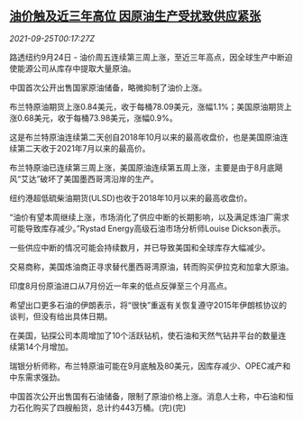 <!--1632529862000-->
[油价触及近三年高位 因原油生产受扰致供应紧张](https://cn.reuters.com/article/global-oil-drv-0925-idCNKBS2GL007)
------

<div><i>2021-09-25T00:17:27Z</i></div><p>路透纽约9月24日 - 油价周五连续第三周上涨，至近三年高点，因全球生产中断迫使能源公司从库存中提取大量原油。</p><p>中国首次公开出售国家原油储备，略微抑制了油价上涨。</p><p>布兰特原油期货上涨0.84美元，收于每桶78.09美元，涨幅1.1%；美国原油期货上涨0.68美元，收于每桶73.98美元，涨幅0.9%。</p><p>这是布兰特原油连续第二天创自2018年10月以来的最高收盘价，也是美国原油连续第二天收于2021年7月以来的最高价。</p><p>布兰特原油已连续第三周上涨，美国原油连续第五周上涨，主要是由于8月底飓风“艾达”破坏了美国墨西哥湾沿岸的生产。</p><p>纽约港超低硫柴油期货(ULSD)也收于2018年10月以来的最高收盘价。</p><p>“油价有望本周继续上涨，市场消化了供应中断的长期影响，以及满足炼油厂需求可能导致库存减少。”Rystad Energy高级石油市场分析师Louise Dickson表示。</p><p>一些供应中断的情况可能会持续数月，并已导致美国和全球库存大幅减少。</p><p>交易商称，美国炼油商正寻求替代墨西哥湾原油，转而购买伊拉克和加拿大原油。</p><p>印度8月份原油进口从7月份近一年来的低点反弹至三个月高点。</p><p>希望出口更多石油的伊朗表示，将“很快”重返有关恢复遵守2015年伊朗核协议的谈判，但没有给出具体日期。</p><p>在美国，钻探公司本周增加了10个活跃钻机，使石油和天然气钻井平台的数量连续第14个月增加。</p><p>瑞银分析师称，布兰特原油可能在9月底触及80美元，因库存减少、OPEC减产和中东需求强劲。</p><p>中国首次公开出售国有石油储备，限制了原油价格上涨。消息人士称，中石油和恒力石化购买了四艘船货，总计约443万桶。(完)(完) </p>
